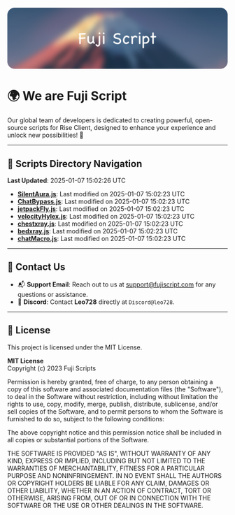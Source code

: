 ![Banner](.github/b.webp)

# 🌍 **We are Fuji Script**

Our global team of developers is dedicated to creating powerful, open-source scripts for Rise Client, designed to enhance your experience and unlock new possibilities! 🌟

---
<!-- SCRIPTS_NAVIGATION_START -->
## 📂 **Scripts Directory Navigation**

**Last Updated**: 2025-01-07 15:02:26 UTC

- **[SilentAura.js](scripts/SilentAura.js)**: Last modified on 2025-01-07 15:02:23 UTC
- **[ChatBypass.js](scripts/ChatBypass.js)**: Last modified on 2025-01-07 15:02:23 UTC
- **[jetpackFly.js](scripts/jetpackFly.js)**: Last modified on 2025-01-07 15:02:23 UTC
- **[velocityHylex.js](scripts/velocityHylex.js)**: Last modified on 2025-01-07 15:02:23 UTC
- **[chestxray.js](scripts/chestxray.js)**: Last modified on 2025-01-07 15:02:23 UTC
- **[bedxray.js](scripts/bedxray.js)**: Last modified on 2025-01-07 15:02:23 UTC
- **[chatMacro.js](scripts/chatMacro.js)**: Last modified on 2025-01-07 15:02:23 UTC

<!-- SCRIPTS_NAVIGATION_END -->

---

## 💬 **Contact Us**  
- 📬 **Support Email**: Reach out to us at [support@fujiscript.com](mailto:support@fujiscript.com) for any questions or assistance.  
- 💬 **Discord**: Contact **Leo728** directly at `Discord@leo728`.

---

## 📜 **License**

This project is licensed under the MIT License.  

**MIT License**  
Copyright (c) 2023 Fuji Scripts  

Permission is hereby granted, free of charge, to any person obtaining a copy of this software and associated documentation files (the "Software"), to deal in the Software without restriction, including without limitation the rights to use, copy, modify, merge, publish, distribute, sublicense, and/or sell copies of the Software, and to permit persons to whom the Software is furnished to do so, subject to the following conditions:  

The above copyright notice and this permission notice shall be included in all copies or substantial portions of the Software.  

THE SOFTWARE IS PROVIDED "AS IS", WITHOUT WARRANTY OF ANY KIND, EXPRESS OR IMPLIED, INCLUDING BUT NOT LIMITED TO THE WARRANTIES OF MERCHANTABILITY, FITNESS FOR A PARTICULAR PURPOSE AND NONINFRINGEMENT. IN NO EVENT SHALL THE AUTHORS OR COPYRIGHT HOLDERS BE LIABLE FOR ANY CLAIM, DAMAGES OR OTHER LIABILITY, WHETHER IN AN ACTION OF CONTRACT, TORT OR OTHERWISE, ARISING FROM, OUT OF OR IN CONNECTION WITH THE SOFTWARE OR THE USE OR OTHER DEALINGS IN THE SOFTWARE.  
